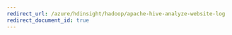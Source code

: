```yaml
---
redirect_url: /azure/hdinsight/hadoop/apache-hive-analyze-website-log
redirect_document_id: true
---
```

